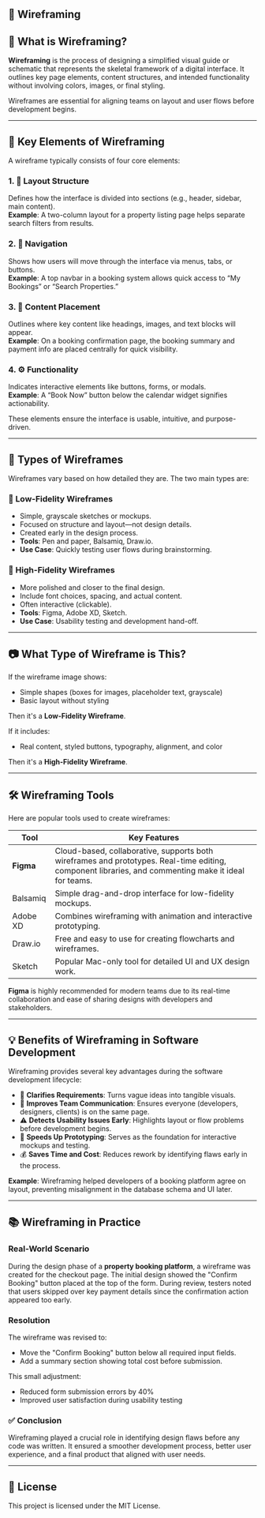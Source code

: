 ## 🧱 Wireframing

## 📌 What is Wireframing?

**Wireframing** is the process of designing a simplified visual guide or schematic that represents the skeletal framework of a digital interface. It outlines key page elements, content structures, and intended functionality without involving colors, images, or final styling.

Wireframes are essential for aligning teams on layout and user flows before development begins.

---

## 🔑 Key Elements of Wireframing

A wireframe typically consists of four core elements:

### 1. 🧭 Layout Structure
Defines how the interface is divided into sections (e.g., header, sidebar, main content).  
**Example**: A two-column layout for a property listing page helps separate search filters from results.

### 2. 🔗 Navigation
Shows how users will move through the interface via menus, tabs, or buttons.  
**Example**: A top navbar in a booking system allows quick access to “My Bookings” or “Search Properties.”

### 3. 📝 Content Placement
Outlines where key content like headings, images, and text blocks will appear.  
**Example**: On a booking confirmation page, the booking summary and payment info are placed centrally for quick visibility.

### 4. ⚙️ Functionality
Indicates interactive elements like buttons, forms, or modals.  
**Example**: A “Book Now” button below the calendar widget signifies actionability.

These elements ensure the interface is usable, intuitive, and purpose-driven.

---

## 🧾 Types of Wireframes

Wireframes vary based on how detailed they are. The two main types are:

### 🔹 Low-Fidelity Wireframes
- Simple, grayscale sketches or mockups.
- Focused on structure and layout—not design details.
- Created early in the design process.
- **Tools**: Pen and paper, Balsamiq, Draw.io.
- **Use Case**: Quickly testing user flows during brainstorming.

### 🔸 High-Fidelity Wireframes
- More polished and closer to the final design.
- Include font choices, spacing, and actual content.
- Often interactive (clickable).
- **Tools**: Figma, Adobe XD, Sketch.
- **Use Case**: Usability testing and development hand-off.

---

## 📷 What Type of Wireframe is This?

If the wireframe image shows:
- Simple shapes (boxes for images, placeholder text, grayscale)
- Basic layout without styling

Then it's a **Low-Fidelity Wireframe**.

If it includes:
- Real content, styled buttons, typography, alignment, and color

Then it's a **High-Fidelity Wireframe**.

---

## 🛠️ Wireframing Tools

Here are popular tools used to create wireframes:

| Tool       | Key Features |
|------------|---------------|
| **Figma**  | Cloud-based, collaborative, supports both wireframes and prototypes. Real-time editing, component libraries, and commenting make it ideal for teams. |
| Balsamiq   | Simple drag-and-drop interface for low-fidelity mockups. |
| Adobe XD   | Combines wireframing with animation and interactive prototyping. |
| Draw.io    | Free and easy to use for creating flowcharts and wireframes. |
| Sketch     | Popular Mac-only tool for detailed UI and UX design work. |

**Figma** is highly recommended for modern teams due to its real-time collaboration and ease of sharing designs with developers and stakeholders.

---

## 💡 Benefits of Wireframing in Software Development

Wireframing provides several key advantages during the software development lifecycle:

- 🧠 **Clarifies Requirements**: Turns vague ideas into tangible visuals.
- 🤝 **Improves Team Communication**: Ensures everyone (developers, designers, clients) is on the same page.
- ⚠️ **Detects Usability Issues Early**: Highlights layout or flow problems before development begins.
- 🧪 **Speeds Up Prototyping**: Serves as the foundation for interactive mockups and testing.
- 💰 **Saves Time and Cost**: Reduces rework by identifying flaws early in the process.

**Example**: Wireframing helped developers of a booking platform agree on layout, preventing misalignment in the database schema and UI later.

---

## 📚 Wireframing in Practice

### Real-World Scenario

During the design phase of a **property booking platform**, a wireframe was created for the checkout page. The initial design showed the "Confirm Booking" button placed at the top of the form. During review, testers noted that users skipped over key payment details since the confirmation action appeared too early.

### Resolution

The wireframe was revised to:
- Move the "Confirm Booking" button below all required input fields.
- Add a summary section showing total cost before submission.

This small adjustment:
- Reduced form submission errors by 40%
- Improved user satisfaction during usability testing

### ✅ Conclusion

Wireframing played a crucial role in identifying design flaws before any code was written. It ensured a smoother development process, better user experience, and a final product that aligned with user needs.

---

## 📝 License

This project is licensed under the MIT License.

